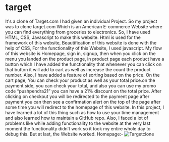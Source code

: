 # target
It's a clone of Target.com
I had given an individual Project. So my project was to clone target.com Which is an American E-commerce Website where you can find everything from groceries to electronics. So, I have used HTML, CSS, Javascript to make this website. Html is used for the framework of this website, Beautification of this website is done with the help of CSS, For the functionality of this Website, I used javascript. My flow of this website is Homepage, sign in, signup, then when you click on the menu you landed on the product page, in product page each product have a button which I have added the functionality that whenever you can click on that button it will add to cart as well as increase the count the product number.
Also, I have added a feature of sorting based on the price.
On the cart page, You can check your product as well as your total price.on the payment side, you can check your total, and also you can use my promo code “pushpendra21” you can have a 21% discount on the total price. 
After clicking on checkout you will be redirected to the payment page after payment you can then see a confirmation alert on the top of the page after some time you will redirect to the homepage of this website.
In this project, I have learned a lot of this thing such as how to use your time management and also learned how to maintain a GitHub repo.
Also, I faced a lot of problems like while adding functionality to the website at the very last moment the functionality didn’t work so it took my entire whole day to debug this. But at last, the Website worked.
Homepage:-
![Targetclone](https://user-images.githubusercontent.com/86410106/143928012-c66d0c3c-1f94-4894-b1f0-2326be4f3087.png)



